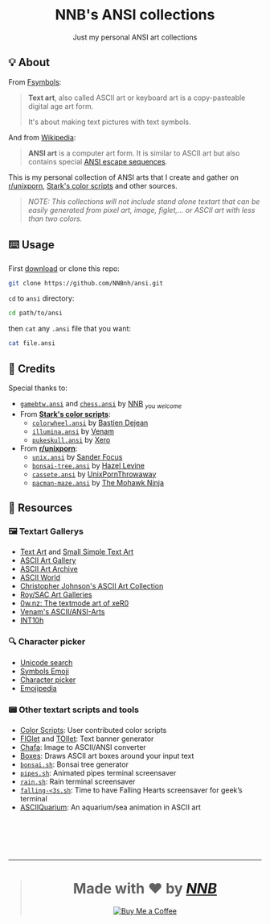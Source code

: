 <h1 align="center">NNB's ANSI collections</h1>
<p align="center">Just my personal ANSI art collections</p>
<!-- <p align="center"><img src=""></p> -->

## 💡 About
From [Fsymbols](https://fsymbols.com/text-art):

> **Text art**, also called ASCII art or keyboard art is a copy-pasteable digital age art form.
>
> It's about making text pictures with text symbols.

And from [Wikipedia](https://en.wikipedia.org/wiki/ANSI_art):

> **ANSI art** is a computer art form. It is similar to ASCII art but also contains special [ANSI escape sequences](https://en.wikipedia.org/wiki/ANSI_escape_code).

This is my personal collection of ANSI arts that I create and gather on [r/unixporn](https://www.reddit.com/r/unixporn), [Stark's color scripts](https://github.com/stark/Color-Scripts) and other sources.

> *NOTE: This collections will not include stand alone textart that can be easily generated from pixel art, image, figlet,... or ASCII art with less than two colors.*

## ⌨️ Usage
First [download](https://github.com/NNBnh/ansi/archive/main.zip) or clone this repo:

```sh
git clone https://github.com/NNBnh/ansi.git
```

`cd` to `ansi` directory:

```sh
cd path/to/ansi
```

then `cat` any `.ansi` file that you want:

```sh
cat file.ansi
```

## 💌 Credits
Special thanks to:
- [`gamebtw.ansi`](https://github.com/NNBnh/textarts/blob/main/gamebtw.ansi) and [`chess.ansi`](https://github.com/NNBnh/textarts/blob/main/chess.ansi) by [NNB](https://github.com/NNBnh) <sub>*you welcome*</sub>
- From [**Stark's color scripts**](https://github.com/stark/Color-Scripts):
  - [`colorwheel.ansi`](http://crunchbang.org/forums/viewtopic.php?pid=288344#p288344) by [Bastien Dejean](https://github.com/baskerville)
  - [`illumina.ansi`](https://nixers.net/showthread.php?tid=1921) by [Venam](https://venam.nixers.net/blog)
  - [`pukeskull.ansi`](https://github.com/stark/Color-Scripts/blob/master/color-scripts/pukeskull) by [Xero](http://xero.nu)
- From [**r/unixporn**](https://www.reddit.com/r/unixporn):
  - [`unix.ansi`](http://www.sanderfocus.nl/#/portfolio/tech-heroes) by [Sander Focus](https://sanderfocus.nl)
  - [`bonsai-tree.ansi`](https://git.bicompact.space/hazel/etc/src/branch/canon/bin/bonsai-tree) by [Hazel Levine](https://git.bicompact.space/hazel)
  - [`cassete.ansi`](https://pastebin.com/5GdwjhVD) by [UnixPornThrowaway](https://www.reddit.com/user/UnixPornThrowaway)
  - [`pacman-maze.ansi`](https://www.reddit.com/r/unixporn/comments/jisfcx/oc_pacman_prompt_anyone) by [The Mohawk Ninja](https://www.reddit.com/user/TheMohawkNinja)

## 🔖 Resources
### 🖼️ Textart Gallerys
- [Text Art](https://fsymbols.com/text-art) and [Small Simple Text Art](https://fsymbols.com/text-art/twitter)
- [ASCII Art Gallery](https://textfancy.com/gallery)
- [ASCII Art Archive](https://asciiart.eu)
- [ASCII World](https://asciiworld.com)
- [Christopher Johnson's ASCII Art Collection](https://asciiart.website)
- [Roy/SAC Art Galleries](http://www.roysac.com/galleries.html)
- [0w.nz: The textmode art of xeR0](http://0w.nz)
- [Venam's ASCII/ANSI-Arts](https://github.com/venam/Ascii-Arts)
- [INT10h](https://int10h.org)

### 🔍 Character picker
- [Unicode search](http://xahlee.info/comp/unicode_index.html)
- [Symbols Emoji](https://fsymbols.com)
- [Character picker](https://textfancy.com/characters)
- [Emojipedia](https://emojipedia.org)

### 📟 Other textart scripts and tools
- [Color Scripts](https://github.com/stark/Color-Scripts): User contributed color scripts
- [FIGlet](http://www.figlet.org) and [TOIlet](https://github.com/cacalabs/toilet): Text banner generator
- [Chafa](https://hpjansson.org/chafa): Image to ASCII/ANSI converter
- [Boxes](https://boxes.thomasjensen.com): Draws ASCII art boxes around your input text
- [`bonsai.sh`](https://gitlab.com/jallbrit/bonsai.sh): Bonsai tree generator
- [`pipes.sh`](https://github.com/pipeseroni/pipes.sh): Animated pipes terminal screensaver
- [`rain.sh`](https://yjlv.blogspot.com/2013/07/let-it-rain.html): Rain terminal screensaver
- [`falling-<3s.sh`](https://yjlv.blogspot.com/2011/02/time-to-have-falling-hearts-screensaver.html): Time to have Falling Hearts screensaver for geek’s terminal
- [ASCIIQuarium](https://robobunny.com/projects/asciiquarium/html): An aquarium/sea animation in ASCII art

<!-- ## 📢 Projects that can use ANSI art -->

<br><br><br><br>

---

> <h1 align="center">Made with ❤️ by <a href="https://github.com/NNBnh"><i>NNB</i></a></h1>
>
> <p align="center"><a href="https://www.buymeacoffee.com/nnbnh"><img src="https://img.shields.io/badge/buy_me_a_coffee%20-%23F7CA88.svg?logo=buy-me-a-coffee&logoColor=333333&style=for-the-badge" alt="Buy Me a Coffee"></a></p>
